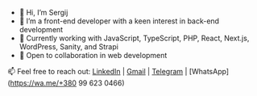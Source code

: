 - 👋 Hi, I’m Sergij
- 👀 I’m a front-end developer with a keen interest in back-end development
- 🌱 Currently working with JavaScript, TypeScript, PHP, React, Next.js, WordPress, Sanity, and Strapi
- 💼 Open to collaboration in web development

📫 Feel free to reach out:
[LinkedIn](https://www.linkedin.com/in/sergij-vashkevych-0b069221b/) | [Gmail](mailto:s.vashkevych@gmail.com) | [Telegram](https://t.me/serg_v6)
| [WhatsApp](https://wa.me/+380 99 623 0466)

<!---
Sergi0let/Sergi0let is a ✨ special ✨ repository because its `README.md` (this file) appears on your GitHub profile.
You can click the Preview link to take a look at your changes.
--->
